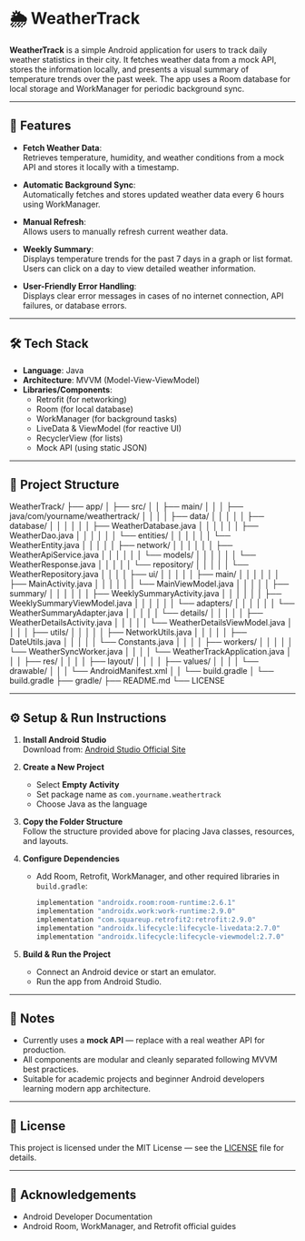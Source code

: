 # 🌦️ WeatherTrack

**WeatherTrack** is a simple Android application for users to track daily weather statistics in their city. It fetches weather data from a mock API, stores the information locally, and presents a visual summary of temperature trends over the past week. The app uses a Room database for local storage and WorkManager for periodic background sync.

---

## 📱 Features

- **Fetch Weather Data**:  
  Retrieves temperature, humidity, and weather conditions from a mock API and stores it locally with a timestamp.

- **Automatic Background Sync**:  
  Automatically fetches and stores updated weather data every 6 hours using WorkManager.

- **Manual Refresh**:  
  Allows users to manually refresh current weather data.

- **Weekly Summary**:  
  Displays temperature trends for the past 7 days in a graph or list format. Users can click on a day to view detailed weather information.

- **User-Friendly Error Handling**:  
  Displays clear error messages in cases of no internet connection, API failures, or database errors.

---

## 🛠️ Tech Stack

- **Language**: Java  
- **Architecture**: MVVM (Model-View-ViewModel)  
- **Libraries/Components**:
  - Retrofit (for networking)
  - Room (for local database)
  - WorkManager (for background tasks)
  - LiveData & ViewModel (for reactive UI)
  - RecyclerView (for lists)
  - Mock API (using static JSON)

---

## 📂 Project Structure

WeatherTrack/
├── app/
│   ├── src/
│   │   ├── main/
│   │   │   ├── java/com/yourname/weathertrack/
│   │   │   │   ├── data/
│   │   │   │   │   ├── database/
│   │   │   │   │   │   ├── WeatherDatabase.java
│   │   │   │   │   │   ├── WeatherDao.java
│   │   │   │   │   │   └── entities/
│   │   │   │   │   │       └── WeatherEntity.java
│   │   │   │   │   ├── network/
│   │   │   │   │   │   ├── WeatherApiService.java
│   │   │   │   │   │   └── models/
│   │   │   │   │   │       └── WeatherResponse.java
│   │   │   │   │   └── repository/
│   │   │   │   │       └── WeatherRepository.java
│   │   │   │   ├── ui/
│   │   │   │   │   ├── main/
│   │   │   │   │   │   ├── MainActivity.java
│   │   │   │   │   │   └── MainViewModel.java
│   │   │   │   │   ├── summary/
│   │   │   │   │   │   ├── WeeklySummaryActivity.java
│   │   │   │   │   │   ├── WeeklySummaryViewModel.java
│   │   │   │   │   │   └── adapters/
│   │   │   │   │   │       └── WeatherSummaryAdapter.java
│   │   │   │   │   └── details/
│   │   │   │   │       ├── WeatherDetailsActivity.java
│   │   │   │   │       └── WeatherDetailsViewModel.java
│   │   │   │   ├── utils/
│   │   │   │   │   ├── NetworkUtils.java
│   │   │   │   │   ├── DateUtils.java
│   │   │   │   │   └── Constants.java
│   │   │   │   ├── workers/
│   │   │   │   │   └── WeatherSyncWorker.java
│   │   │   │   └── WeatherTrackApplication.java
│   │   │   ├── res/
│   │   │   │   ├── layout/
│   │   │   │   ├── values/
│   │   │   │   └── drawable/
│   │   │   └── AndroidManifest.xml
│   │   └── build.gradle
│   └── build.gradle
├── gradle/
├── README.md
└── LICENSE




---

## ⚙️ Setup & Run Instructions

1. **Install Android Studio**  
   Download from: [Android Studio Official Site](https://developer.android.com/studio)

2. **Create a New Project**
   - Select **Empty Activity**
   - Set package name as `com.yourname.weathertrack`
   - Choose Java as the language

3. **Copy the Folder Structure**  
   Follow the structure provided above for placing Java classes, resources, and layouts.

4. **Configure Dependencies**
   - Add Room, Retrofit, WorkManager, and other required libraries in `build.gradle`:
     ```gradle
     implementation "androidx.room:room-runtime:2.6.1"
     implementation "androidx.work:work-runtime:2.9.0"
     implementation "com.squareup.retrofit2:retrofit:2.9.0"
     implementation "androidx.lifecycle:lifecycle-livedata:2.7.0"
     implementation "androidx.lifecycle:lifecycle-viewmodel:2.7.0"
     ```

5. **Build & Run the Project**
   - Connect an Android device or start an emulator.
   - Run the app from Android Studio.

---

## 📌 Notes

- Currently uses a **mock API** — replace with a real weather API for production.
- All components are modular and cleanly separated following MVVM best practices.
- Suitable for academic projects and beginner Android developers learning modern app architecture.

---

## 📜 License

This project is licensed under the MIT License — see the [LICENSE](LICENSE) file for details.

---

## 🙌 Acknowledgements

- Android Developer Documentation
- Android Room, WorkManager, and Retrofit official guides

